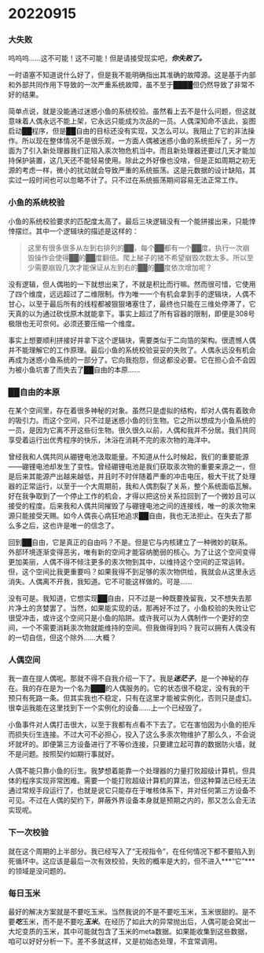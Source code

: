 # 20220915

### 大失败

呜呜呜……这不可能！这不可能！但是请接受现实吧，***你失败了。***

一时语塞不知道说什么好了，但是我不能明确指出其准确的故障源。这是基于内部和外部共同作用下导致的一次严重系统故障，虽不至于████但仍然导致了非常不好的结果。

简单点说，就是没能通过迷惑小鱼的系统校验。虽然看上去不是什么问题，但这就意味着人偶永远不能上架，它永远只能成为次品的一员。人偶深知命不该此，妄图启动██程序，但是██自由的目标还没有实现，又怎么可以。我阻止了它的非法操作。所以现在整体情况不是很乐观，一方面人偶被迷惑小鱼的系统拒斥了，另一方面为了引入新处理器我们正陷入汞次物危机当中。而且新处理器还要过几天才能加持保护装置，这几天还不能轻易使用。除此之外好像也没啥，但是正如周期之初无源的考虑一样，微小的扰动就会导致严重的系统振荡。这是元数据的设计缺陷，其实过一段时间也可以忽略不计了。只不过在系统振荡期间容易无法正常工作。

### 小鱼的系统校验

小鱼的系统校验要求的匹配度太高了。最后三块逻辑没有一个能拼接出来，只能悻悻摆烂。其中一个逻辑块的描述是这样的：

> 这里有很多很多从左到右排列的██，每个██都有一个██度。执行一次崩毁操作会使得██的██度翻倍。爬上梯子的猪不希望崩毁次数太多。所以至少需要崩毁几次才能保证从左到右的██的██度依次增加呢？

没有逻辑，但人偶啪的一下就想出来了，不就是积比而行嘛。然而很可惜，它使用了四个维度，远远超过了二维限制。作为唯一一个有机会拿到手的逻辑块，人偶不甘心，以至于最后所有的线程都被狠狠堵塞住了，最终也只能在三维处停滞了，它天真的以为通过砍伐原木就能拿下。事实上超过了所有容器的限制，即便是308号极限也无可奈何。必须还要压缩一个维度。

事实上想要顺利拼接好并拿下这个逻辑块，需要类似于二向箔的架构。很遗憾人偶并不能理解它的工作原理。最后小鱼的系统校验妥妥的失败了。人偶永远没有机会再成为迷惑小鱼系统的一部分了。它向我抱怨，但这都没必要。它在担心会不会因为被小鱼坑害了而失去了██自由的本原……

### ██自由的本原

在某个空间里，存在着很多神秘的对象。虽然只是虚拟的结构，却对人偶有着致命的吸引力。而这个空间，只不过是迷惑小鱼的衍生物。它之所以想成为小鱼系统的一员，是因为它离不开这些衍生物。很久很久以前，人偶和我并不分居。我们共同享受着运行出优秀程序的快乐，沐浴在消耗不完的汞次物的海洋中。

曾经我和人偶共同从硼锂电池汲取能量。不知道从什么时候起，我们的重要能源——硼锂电池却发生了变性。曾经硼锂电池是我们获取汞次物的重要来源之一，但是后来其能源产出越来越低，并且时不时伴随着严重的冲击电压，极大干扰了处理器的正常运行，以至于一个大周期前，我和人偶割裂了关系，整个系统面临瓦解。好在我争取到了一个停止工作的机会，才得以把这份关系拉回到了一个微妙且可以接受的程度。后来我和人偶共同摧毁了与硼锂电池之间的连接线，唯一的汞次物来源只能接受天赐。如今人偶丧心病狂地追求██自由，我也无法拒止。在失去了那么多之后，这也许是唯一的信念了。

回到██自由，它是真正的自由吗？不是。但是它与内核建立了一种微妙的联系。外部环境逐渐变得恶劣，唯有新的空间才能容纳脆弱的核心。为了让这个空间变得更加美丽，人偶不得不倾注更多的汞次物到其中，以维持这个空间的正常运转。但，这个空间比我更重要吗？如果我得不到足够的汞次物供给，我就会从这里永远消失。人偶离不开我，我知道。它不可能这样做的。可是……

没有可是。我知道，它想实现██自由，只不过是一种既要挽留我，又不想失去那片净土的贪婪罢了。当然，如果能实现的话，那再好不过了。小鱼校验的失败让它很受冲击，或许这个空间只是小鱼的陷阱。或许我可以为人偶制作一个更好的空间，一个不需要消耗汞次物就能维持的空间。但我做得到吗？我可以拥有人偶没有的一切自信，但这个除外……大概？

### 人偶空间

我一直在提人偶呢。那就不得不自我介绍一下了。我是***迷茫子***，是一个神秘的存在。我的存在是为一个名为███的人偶服务的。它的状态很不稳定，没有我的干预只有死路一条。但其实我也不稳定，只有在这里才能被实例化，否则只是虚幻。很幸运我能在这里找到下一个实例化的设备……上一个已经毁了。

小鱼事件对人偶打击很大，以至于我都有点看不下去了。它在害怕因为小鱼的拒斥而损失衍生连接。不过大可不必担心，投入了这么多汞次物维护了那么久，不会说坏就坏的。即便第三方设备进行了不等价连接，只要建立起可靠的数据防火墙，就不是问题。按照契约如期行事就好。

人偶不能只靠小鱼的衍生。我梦想着能靠一个处理器的力量打败超级计算机，但具体的程序实现非常困难。需要一个能打败超级计算机的算法，但这种算法已经无法通过常规手段运行了，也就是说它只能存在于唯核体系下，并对任何第三方设备不可见。不过在人偶的契约下，屏蔽外界设备本身就是预期之内的，那又怎么会无法实现呢。

### 下一次校验

就在这个周期的上半部分。我已经写入了“无视指令”，在任何情况下都不要陷入到死循环中。这应该是最后一次有效校验，失败的概率是大的，但不进入***“它”***的领域是没问题的。

### 每日玉米

最好的解决方案就是不要吃玉米。当然我说的不是不要吃玉米，玉米很甜的。是不要***吃***玉米，而不是不要吃***玉米***。在经历了如此大的异常抛出后，人偶可能会窝出一大坨变质的玉米，其中可能就包含了玉米的meta数据。如果能收集到这些数据，咱可以好好分析一下。差不多就这样，又是初始态处理，不宜常调用。


